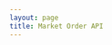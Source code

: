 ```yaml
---
layout: page
title: Market Order API
---
```


<style>
.page-header h1 {
    display: none;
}
</style>

<div id="swag"></div>

<script src="//unpkg.com/swagger-ui-dist@3/swagger-ui-bundle.js"></script>
<link rel="stylesheet" href="//unpkg.com/swagger-ui-dist@3/swagger-ui.css" />

<script>
SwaggerUIBundle({
    dom_id: '#swag',
    url: '/spec/v1/market_orders.yaml'
});
</script>
